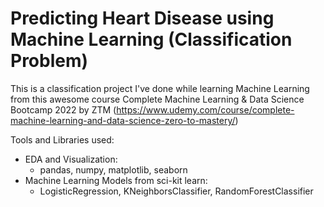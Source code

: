 # Predicting Heart Disease using Machine Learning (Classification Problem)
This is a classification project I've done while learning Machine Learning from this awesome course Complete Machine Learning & Data Science Bootcamp 2022 by ZTM (https://www.udemy.com/course/complete-machine-learning-and-data-science-zero-to-mastery/)

Tools and Libraries used:
* EDA and Visualization:
  - pandas, numpy, matplotlib, seaborn
* Machine Learning Models from sci-kit learn:
  - LogisticRegression, KNeighborsClassifier, RandomForestClassifier
